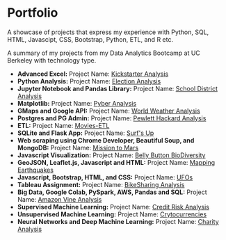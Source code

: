 # Portfolio

A showcase of projects that express my experience with Python, SQL, HTML, Javascipt, CSS, Bootstrap, Python, ETL, and R etc.

A summary of my projects from my Data Analytics Bootcamp at UC Berkeley with technology type.

* **Advanced Excel:** Project Name: [Kickstarter Analysis](https://github.com/hmohabir/kickstarter-analysis)
* **Python Analysis:** Project Name: [Election Analysis](https://github.com/hmohabir/Election_Analysis)
* **Jupyter Notebook and Pandas Library:** Project Name: [School District Analysis](https://github.com/hmohabir/School_District_Analysis)
* **Matplotlib:** Project Name: [Pyber Analysis](https://github.com/hmohabir/PyBer_Analysis)
* **GMaps and Google API:** Project Name: [World Weather Analysis](https://github.com/hmohabir/World_Weather_Analysis)
* **Postgres and PG Admin:** Project Name: [Pewlett Hackard Analysis](https://github.com/hmohabir/Pewlett-Hackard-Analysis)
* **ETL:** Project Name: [Movies-ETL](https://github.com/hmohabir/Movies-ETL)
* **SQLite and Flask App:** Project Name: [Surf's Up](https://github.com/hmohabir/surfs_up)
* **Web scraping using Chrome Developer, Beautiful Soup, and MongoDB:** Project Name: [Mission to Mars](https://github.com/hmohabir/Mission-to-Mars) 
* **Javascript Visualization:** Project Name: [Belly Button BioDiversity](https://github.com/hmohabir/BellyButtonBeef)
* **GeoJSON, Leaflet.js, Javascript and HTML:** Project Name: [Mapping Earthquakes](https://github.com/hmohabir/Mapping_Earthquakes)
* **Javascript, Bootstrap, HTML, and CSS:** Project Name: [UFOs](https://github.com/hmohabir/UFOs)
* **Tableau Assignment:** Project Name: [BikeSharing Analysis](https://public.tableau.com/app/profile/harry.mohabir/viz/NYC_CitiBike_Visualizations_16387611210080/Overallfindings?publish=yes)
* **Big Data, Google Colab, PySpark, AWS, Pandas and SQL:** Project Name: [Amazon Vine Analysis](https://github.com/hmohabir/Amazon_Vine_Analysis)
* **Supervised Machine Learning:** Project Name: [Credit Risk Analysis](https://github.com/hmohabir/Credit_Risk_Analysis)
* **Unsupervised Machine Learning:** Project Name: [Crytocurrencies](https://github.com/hmohabir/Cryptocurrencies)
* **Neural Networks and Deep Machine Learning:** Project Name: [Charity Analysis](https://github.com/hmohabir/Neural_Network_Charity_Analysis)
